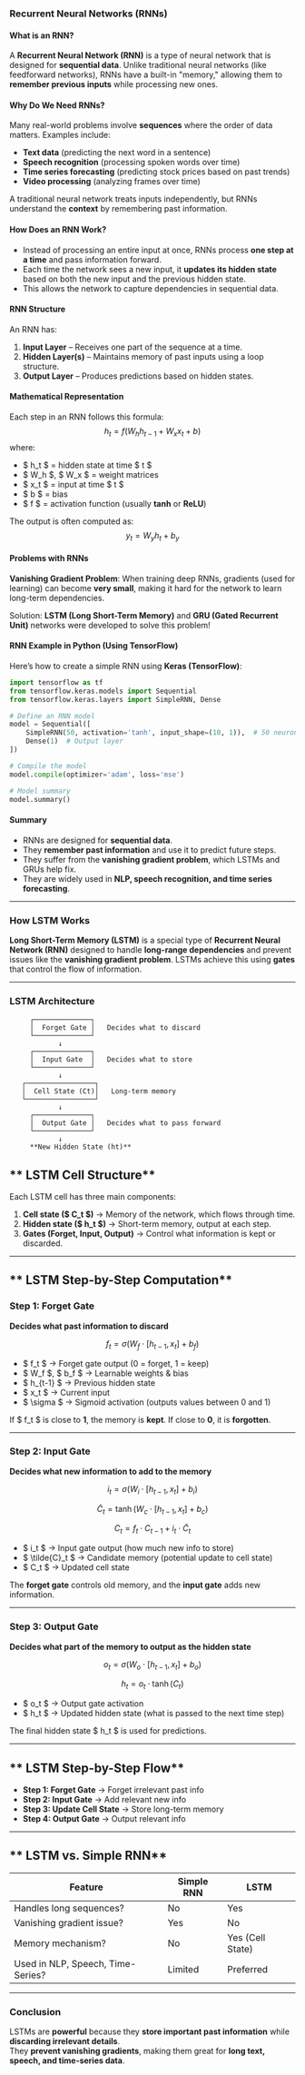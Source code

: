 ### Recurrent Neural Networks (RNNs)  

#### What is an RNN?  
A **Recurrent Neural Network (RNN)** is a type of neural network that is designed for **sequential data**. Unlike traditional neural networks (like feedforward networks), RNNs have a built-in "memory," allowing them to **remember previous inputs** while processing new ones.  

#### Why Do We Need RNNs?  
Many real-world problems involve **sequences** where the order of data matters. Examples include:  
- **Text data** (predicting the next word in a sentence)  
- **Speech recognition** (processing spoken words over time)  
- **Time series forecasting** (predicting stock prices based on past trends)  
- **Video processing** (analyzing frames over time)  

A traditional neural network treats inputs independently, but RNNs understand the **context** by remembering past information.  

#### How Does an RNN Work?  
- Instead of processing an entire input at once, RNNs process **one step at a time** and pass information forward.  
- Each time the network sees a new input, it **updates its hidden state** based on both the new input and the previous hidden state.  
- This allows the network to capture dependencies in sequential data.  

#### RNN Structure  
An RNN has:  
1. **Input Layer** – Receives one part of the sequence at a time.  
2. **Hidden Layer(s)** – Maintains memory of past inputs using a loop structure.  
3. **Output Layer** – Produces predictions based on hidden states.  

#### Mathematical Representation  
Each step in an RNN follows this formula:  
$$
h_t = f(W_h h_{t-1} + W_x x_t + b)
$$
where:  
- $ h_t $ = hidden state at time $ t $  
- $ W_h $, $ W_x $ = weight matrices  
- $ x_t $ = input at time $ t $  
- $ b $ = bias  
- $ f $ = activation function (usually **tanh** or **ReLU**)  

The output is often computed as:  
$$
y_t = W_y h_t + b_y
$$  

#### Problems with RNNs  
**Vanishing Gradient Problem**: When training deep RNNs, gradients (used for learning) can become **very small**, making it hard for the network to learn long-term dependencies.  

Solution: **LSTM (Long Short-Term Memory)** and **GRU (Gated Recurrent Unit)** networks were developed to solve this problem!  

#### RNN Example in Python (Using TensorFlow)  
Here’s how to create a simple RNN using **Keras (TensorFlow)**:  
```python
import tensorflow as tf
from tensorflow.keras.models import Sequential
from tensorflow.keras.layers import SimpleRNN, Dense

# Define an RNN model
model = Sequential([
    SimpleRNN(50, activation='tanh', input_shape=(10, 1)),  # 50 neurons, input sequence of 10 time steps
    Dense(1)  # Output layer
])

# Compile the model
model.compile(optimizer='adam', loss='mse')

# Model summary
model.summary()
```

#### Summary  
- RNNs are designed for **sequential data**.  
- They **remember past information** and use it to predict future steps.  
- They suffer from the **vanishing gradient problem**, which LSTMs and GRUs help fix.  
- They are widely used in **NLP, speech recognition, and time series forecasting**.  

--------
### **How LSTM Works**  

**Long Short-Term Memory (LSTM)** is a special type of **Recurrent Neural Network (RNN)** designed to handle **long-range dependencies** and prevent issues like the **vanishing gradient problem**. LSTMs achieve this using **gates** that control the flow of information.  

---

### LSTM Architecture
         ┌──────────────┐    
         │  Forget Gate │   Decides what to discard  
         └──────────────┘    
                ↓  
         ┌──────────────┐    
         │  Input Gate  │   Decides what to store  
         └──────────────┘    
                ↓  
       ┌─────────────────┐  
       │  Cell State (Ct)│   Long-term memory  
       └─────────────────┘  
                ↓  
         ┌──────────────┐  
         │  Output Gate │   Decides what to pass forward  
         └──────────────┘  
                ↓  
         **New Hidden State (ht)**   


## ** LSTM Cell Structure**
Each LSTM cell has three main components:  
1. **Cell state ($ C_t $)** → Memory of the network, which flows through time.  
2. **Hidden state ($ h_t $)** → Short-term memory, output at each step.  
3. **Gates (Forget, Input, Output)** → Control what information is kept or discarded.

---

## ** LSTM Step-by-Step Computation**
### **Step 1: Forget Gate**
**Decides what past information to discard**  

$$
f_t = \sigma(W_f \cdot [h_{t-1}, x_t] + b_f)
$$

- $ f_t $ → Forget gate output (0 = forget, 1 = keep)  
- $ W_f $, $ b_f $ → Learnable weights & bias  
- $ h_{t-1} $ → Previous hidden state  
- $ x_t $ → Current input  
- $ \sigma $ → Sigmoid activation (outputs values between 0 and 1)  

If $ f_t $ is close to **1**, the memory is **kept**. If close to **0**, it is **forgotten**.

---

### **Step 2: Input Gate**
**Decides what new information to add to the memory**  

$$
i_t = \sigma(W_i \cdot [h_{t-1}, x_t] + b_i)
$$

$$
\tilde{C}_t = \tanh(W_c \cdot [h_{t-1}, x_t] + b_c)
$$

$$
C_t = f_t \cdot C_{t-1} + i_t \cdot \tilde{C}_t
$$

- $ i_t $ → Input gate output (how much new info to store)  
- $ \tilde{C}_t $ → Candidate memory (potential update to cell state)  
- $ C_t $ → Updated cell state  

The **forget gate** controls old memory, and the **input gate** adds new information.

---

### **Step 3: Output Gate**
**Decides what part of the memory to output as the hidden state**  

$$
o_t = \sigma(W_o \cdot [h_{t-1}, x_t] + b_o)
$$

$$
h_t = o_t \cdot \tanh(C_t)
$$

- $ o_t $ → Output gate activation  
- $ h_t $ → Updated hidden state (what is passed to the next time step)  

The final hidden state $ h_t $ is used for predictions.

---

## ** LSTM Step-by-Step Flow**
- **Step 1: Forget Gate** → Forget irrelevant past info  
- **Step 2: Input Gate** → Add relevant new info  
- **Step 3: Update Cell State** → Store long-term memory  
- **Step 4: Output Gate** → Output relevant info  

---

## ** LSTM vs. Simple RNN**
| Feature | Simple RNN | LSTM |
|---------|-----------|------|
| Handles long sequences? |  No |  Yes |
| Vanishing gradient issue? |  Yes |  No |
| Memory mechanism? |  No |  Yes (Cell State) |
| Used in NLP, Speech, Time-Series? | Limited |  Preferred |

---

### **Conclusion**
LSTMs are **powerful** because they **store important past information** while **discarding irrelevant details**.  
They **prevent vanishing gradients**, making them great for **long text, speech, and time-series data**.  

